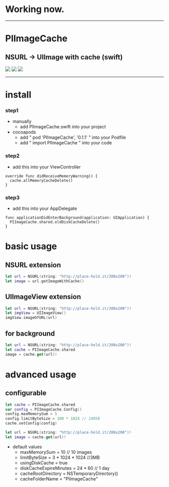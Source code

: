 
# Working now.

---

# PIImageCache

## NSURL -> UIImage with cache (swift)

![](https://cocoapod-badges.herokuapp.com/l/PIImageCache/badge.png)
![](https://cocoapod-badges.herokuapp.com/v/PIImageCache/badge.png)
![](https://cocoapod-badges.herokuapp.com/p/PIImageCache/badge.png)

---


# install

### step1

- manually
  - add PIImageCache.swift into your project
- cocoapods
  - add " pod 'PIImageCache', '0.1.1' " into your Podfile
  - add " import PIImageCache " into your code

### step2

- add this into your ViewController

```
override func didReceiveMemoryWarning() {
  cache.allMemoryCacheDelete()
}
```

### step3

- add this into your AppDelegate

```
func applicationDidEnterBackground(application: UIApplication) {
  PIImageCache.shared.oldDiskCacheDelete()
}
```

# basic usage

## NSURL extension

```NSURL.swift
let url = NSURL(string: "http://place-hold.it/200x200")!
let image = url.getImageWithCache()
```

## UIImageView extension

```UIImageView.swift
let url = NSURL(string: "http://place-hold.it/200x200")!
let imgView = UIImageView()
imgView.imageOfURL(url)
```

## for background

```PIImageCache.swift
let url = NSURL(string: "http://place-hold.it/200x200")!
let cache = PIImageCache.shared
image = cache.get(url)!
```

# advanced usage

## configurable

```Config.swift
let cache = PIImageCache.shared
var config = PIImageCache.Config()
config.maxMemorySum = 5
config.limitByteSize = 100 * 1024 // 100kB
cache.setConfig(config)

let url = NSURL(string: "http://place-hold.it/200x200")!
let image = cache.get(url)!
```

- default values
  - maxMemorySum           = 10 // 10 images
  - limitByteSize          = 3 * 1024 * 1024 //3MB
  - usingDiskCache         = true
  - diskCacheExpireMinutes = 24 * 60 // 1 day
  - cacheRootDirectory     = NSTemporaryDirectory()
  - cacheFolderName        = "PIImageCache"